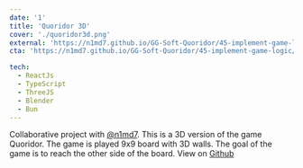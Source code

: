 ```yaml
---
date: '1'
title: 'Quoridor 3D'
cover: './quoridor3d.png'
external: 'https://n1md7.github.io/GG-Soft-Quoridor/45-implement-game-logic/'
cta: 'https://n1md7.github.io/GG-Soft-Quoridor/45-implement-game-logic/'

tech:
  - ReactJs
  - TypeScript
  - ThreeJS
  - Blender
  - Bun
---
```


Collaborative project with [@n1md7](https://github.com/n1md7). This is a 3D version of the game Quoridor. The game is played 9x9 board with 3D walls. The goal of the game is to reach the other side of the board.
View on [Github](https://github.com/n1md7/GG-Soft-Quoridor)
